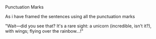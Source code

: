 Punctuation Marks

As i have framed the sentences using all the punctuation marks



"Wait—did you see that? It's a rare sight: a unicorn (incredible, isn't it?), with wings; flying over the rainbow...!"
